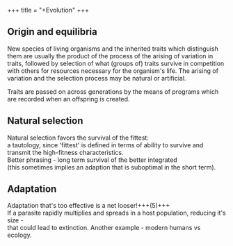 +++
title = "+Evolution"
+++

## Origin and equilibria
New species of living organisms and the inherited traits which distinguish them are usually the product of the process of the arising of variation in traits, followed by selection of what (groups of) traits survive in competition with others for resources necessary for the organism's life. The arising of variation and the selection process may be natural or artificial.

Traits are passed on across generations by the means of programs which are recorded when an offspring is created.

## Natural selection
Natural selection favors the survival of the fittest:  
a tautology, since 'fittest' is defined in terms of ability to survive and transmit the high-fitness characteristics.  
Better phrasing - long term survival of the better integrated  
(this sometimes implies an adaption that is suboptimal in the short term).

## Adaptation
Adaptation that's too effective is a net looser!+++(5)+++  
If a parasite rapidly multiplies and spreads in a host population, reducing it's size -   
that could lead to extinction.
Another example - modern humans vs ecology.
